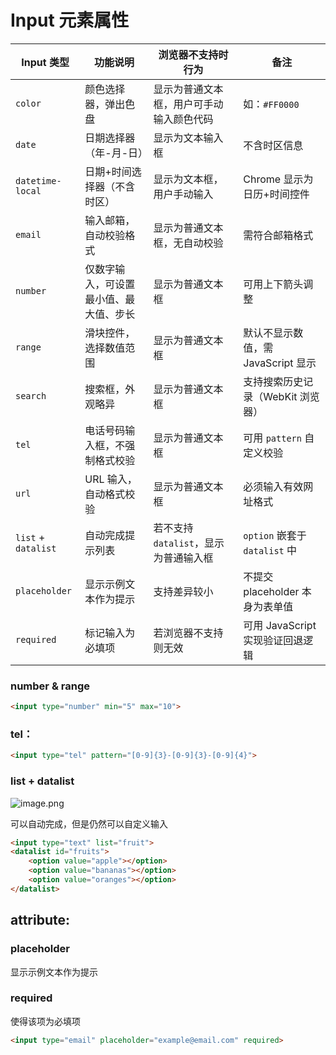 # Input 元素属性


| Input 类型            | 功能说明                | 浏览器不支持时行为                | 备注                        |
| ------------------- | ------------------- | ------------------------ | ------------------------- |
| `color`             | 颜色选择器，弹出色盘          | 显示为普通文本框，用户可手动输入颜色代码     | 如：`#FF0000`               |
| `date`              | 日期选择器（年-月-日）        | 显示为文本输入框                 | 不含时区信息                    |
| `datetime-local`    | 日期+时间选择器（不含时区）      | 显示为文本框，用户手动输入            | Chrome 显示为日历+时间控件         |
| `email`             | 输入邮箱，自动校验格式         | 显示为普通文本框，无自动校验           | 需符合邮箱格式                   |
| `number`            | 仅数字输入，可设置最小值、最大值、步长 | 显示为普通文本框                 | 可用上下箭头调整                  |
| `range`             | 滑块控件，选择数值范围         | 显示为普通文本框                 | 默认不显示数值，需 JavaScript 显示   |
| `search`            | 搜索框，外观略异            | 显示为普通文本框                 | 支持搜索历史记录（WebKit 浏览器）      |
| `tel`               | 电话号码输入框，不强制格式校验     | 显示为普通文本框                 | 可用 `pattern` 自定义校验        |
| `url`               | URL 输入，自动格式校验       | 显示为普通文本框                 | 必须输入有效网址格式                |
| `list` + `datalist` | 自动完成提示列表            | 若不支持 `datalist`，显示为普通输入框 | `option` 嵌套于 `datalist` 中 |
| `placeholder`       | 显示示例文本作为提示          | 支持差异较小                   | 不提交 placeholder 本身为表单值    |
| `required`          | 标记输入为必填项            | 若浏览器不支持则无效               | 可用 JavaScript 实现验证回退逻辑    |

### number & range

```html
<input type="number" min="5" max="10">
```

### tel：

```html
<input type="tel" pattern="[0-9]{3}-[0-9]{3}-[0-9]{4}">
```

### list + datalist

![image.png](gerry-cs-journal/stack-learning-notes/HTML/src/Input%20元素属性/image.png)

可以自动完成，但是仍然可以自定义输入

```html
<input type="text" list="fruit">
<datalist id="fruits">
	<option value="apple"></option>
	<option value="bananas"></option>
	<option value="oranges"></option>
</datalist>
```

## attribute:

### placeholder

显示示例文本作为提示

### required

使得该项为必填项

```html
<input type="email" placeholder="example@email.com" required>
```